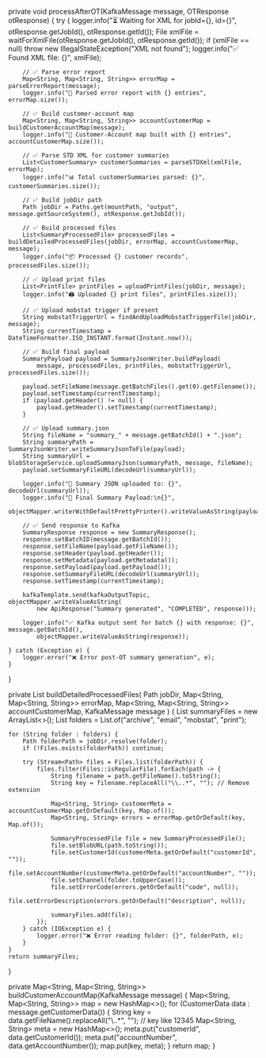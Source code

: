 private void processAfterOT(KafkaMessage message, OTResponse otResponse) {
    try {
        logger.info("⏳ Waiting for XML for jobId={}, id={}", otResponse.getJobId(), otResponse.getId());
        File xmlFile = waitForXmlFile(otResponse.getJobId(), otResponse.getId());
        if (xmlFile == null) throw new IllegalStateException("XML not found");
        logger.info("✅ Found XML file: {}", xmlFile);

        // ✅ Parse error report
        Map<String, Map<String, String>> errorMap = parseErrorReport(message);
        logger.info("🧾 Parsed error report with {} entries", errorMap.size());

        // ✅ Build customer-account map
        Map<String, Map<String, String>> accountCustomerMap = buildCustomerAccountMap(message);
        logger.info("👥 Customer-Account map built with {} entries", accountCustomerMap.size());

        // ✅ Parse STD XML for customer summaries
        List<CustomerSummary> customerSummaries = parseSTDXml(xmlFile, errorMap);
        logger.info("📊 Total customerSummaries parsed: {}", customerSummaries.size());

        // ✅ Build jobDir path
        Path jobDir = Paths.get(mountPath, "output", message.getSourceSystem(), otResponse.getJobId());

        // ✅ Build processed files
        List<SummaryProcessedFile> processedFiles = buildDetailedProcessedFiles(jobDir, errorMap, accountCustomerMap, message);
        logger.info("📦 Processed {} customer records", processedFiles.size());

        // ✅ Upload print files
        List<PrintFile> printFiles = uploadPrintFiles(jobDir, message);
        logger.info("🖨️ Uploaded {} print files", printFiles.size());

        // ✅ Upload mobstat trigger if present
        String mobstatTriggerUrl = findAndUploadMobstatTriggerFile(jobDir, message);
        String currentTimestamp = DateTimeFormatter.ISO_INSTANT.format(Instant.now());

        // ✅ Build final payload
        SummaryPayload payload = SummaryJsonWriter.buildPayload(
            message, processedFiles, printFiles, mobstatTriggerUrl, processedFiles.size());

        payload.setFileName(message.getBatchFiles().get(0).getFilename());
        payload.setTimestamp(currentTimestamp);
        if (payload.getHeader() != null) {
            payload.getHeader().setTimestamp(currentTimestamp);
        }

        // ✅ Upload summary.json
        String fileName = "summary_" + message.getBatchId() + ".json";
        String summaryPath = SummaryJsonWriter.writeSummaryJsonToFile(payload);
        String summaryUrl = blobStorageService.uploadSummaryJson(summaryPath, message, fileName);
        payload.setSummaryFileURL(decodeUrl(summaryUrl));

        logger.info("📁 Summary JSON uploaded to: {}", decodeUrl(summaryUrl));
        logger.info("📄 Final Summary Payload:\n{}",
            objectMapper.writerWithDefaultPrettyPrinter().writeValueAsString(payload));

        // ✅ Send response to Kafka
        SummaryResponse response = new SummaryResponse();
        response.setBatchID(message.getBatchId());
        response.setFileName(payload.getFileName());
        response.setHeader(payload.getHeader());
        response.setMetadata(payload.getMetadata());
        response.setPayload(payload.getPayload());
        response.setSummaryFileURL(decodeUrl(summaryUrl));
        response.setTimestamp(currentTimestamp);

        kafkaTemplate.send(kafkaOutputTopic, objectMapper.writeValueAsString(
            new ApiResponse("Summary generated", "COMPLETED", response)));

        logger.info("✅ Kafka output sent for batch {} with response: {}", message.getBatchId(),
            objectMapper.writeValueAsString(response));

    } catch (Exception e) {
        logger.error("❌ Error post-OT summary generation", e);
    }
}

private List<SummaryProcessedFile> buildDetailedProcessedFiles(
        Path jobDir,
        Map<String, Map<String, String>> errorMap,
        Map<String, Map<String, String>> accountCustomerMap,
        KafkaMessage message
) {
    List<SummaryProcessedFile> summaryFiles = new ArrayList<>();
    List<String> folders = List.of("archive", "email", "mobstat", "print");

    for (String folder : folders) {
        Path folderPath = jobDir.resolve(folder);
        if (!Files.exists(folderPath)) continue;

        try (Stream<Path> files = Files.list(folderPath)) {
            files.filter(Files::isRegularFile).forEach(path -> {
                String filename = path.getFileName().toString();
                String key = filename.replaceAll("\\..*", ""); // Remove extension

                Map<String, String> customerMeta = accountCustomerMap.getOrDefault(key, Map.of());
                Map<String, String> errors = errorMap.getOrDefault(key, Map.of());

                SummaryProcessedFile file = new SummaryProcessedFile();
                file.setBlobURL(path.toString());
                file.setCustomerId(customerMeta.getOrDefault("customerId", ""));
                file.setAccountNumber(customerMeta.getOrDefault("accountNumber", ""));
                file.setChannel(folder.toUpperCase());
                file.setErrorCode(errors.getOrDefault("code", null));
                file.setErrorDescription(errors.getOrDefault("description", null));

                summaryFiles.add(file);
            });
        } catch (IOException e) {
            logger.error("❌ Error reading folder: {}", folderPath, e);
        }
    }
    return summaryFiles;
}

private Map<String, Map<String, String>> buildCustomerAccountMap(KafkaMessage message) {
    Map<String, Map<String, String>> map = new HashMap<>();
    for (CustomerData data : message.getCustomerData()) {
        String key = data.getFileName().replaceAll("\\..*", ""); // key like 12345
        Map<String, String> meta = new HashMap<>();
        meta.put("customerId", data.getCustomerId());
        meta.put("accountNumber", data.getAccountNumber());
        map.put(key, meta);
    }
    return map;
}
